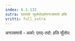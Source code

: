 ```yaml
---
index: 6.1.132
sutra: एतत्तदोः सुलोपोऽकोरनञ्समासे हलि
vritti: full_sutra
---
```


 अनञ्समासे - अको: एतद्-तदो: हलि सुँलोप: 
